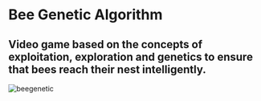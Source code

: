 # Bee Genetic Algorithm

## Video game based on the concepts of exploitation, exploration and genetics to ensure that bees reach their nest intelligently.

![beegenetic](https://user-images.githubusercontent.com/55871978/89078890-da326d80-d34a-11ea-88a8-e638fdc1b1e2.png)
